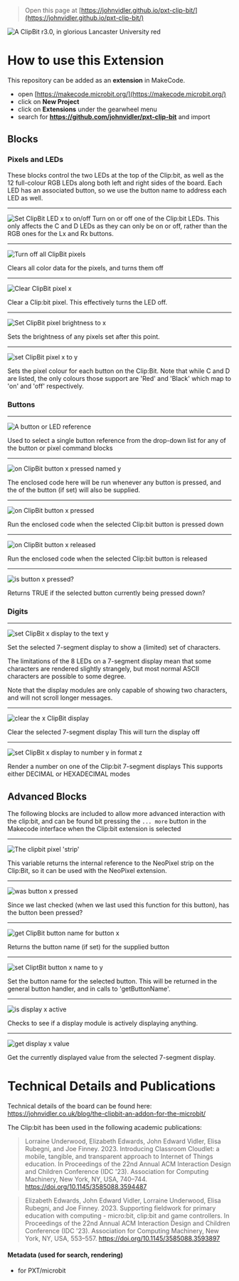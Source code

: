 
> Open this page at [https://johnvidler.github.io/pxt-clip-bit/](https://johnvidler.github.io/pxt-clip-bit/)

![A ClipBit r3.0, in glorious Lancaster University red](https://github.com/johnvidler/pxt-clip-bit/raw/master/.github/makecode/clipbit-red.png)

# How to use this Extension

This repository can be added as an **extension** in MakeCode.

* open [https://makecode.microbit.org/](https://makecode.microbit.org/)
* click on **New Project**
* click on **Extensions** under the gearwheel menu
* search for **https://github.com/johnvidler/pxt-clip-bit** and import

## Blocks

### Pixels and LEDs
These blocks control the two LEDs at the top of the Clip:bit, as well as the 12 full-colour RGB LEDs along both left and
right sides of the board. Each LED has an associated button, so we use the button name to address each LED as well.

---
![Set ClipBit LED x to on/off](https://github.com/johnvidler/pxt-clip-bit/raw/master/.github/makecode/set_clipbit_led.png)
Turn on or off one of the Clip:bit LEDs.
This only affects the C and D LEDs as they can only be on or off, rather than the RGB ones for the Lx and Rx buttons.

---
![Turn off all ClipBit pixels](https://github.com/johnvidler/pxt-clip-bit/raw/master/.github/makecode/turn_off_all_clipbit_pixels.png)

Clears all color data for the pixels, and turns them off

---
![Clear ClipBit pixel x](https://github.com/johnvidler/pxt-clip-bit/raw/master/.github/makecode/clear_clipbit_pixel.png)

Clear a Clip:bit pixel. This effectively turns the LED off.

---
![Set ClipBit pixel brightness to x](https://github.com/johnvidler/pxt-clip-bit/raw/master/.github/makecode/set_clipbit_pixel_brightness_to.png)

Sets the brightness of any pixels set after this point.

---
![set ClipBit pixel x to y](https://github.com/johnvidler/pxt-clip-bit/raw/master/.github/makecode/set_clipbit_pixel_to.png)

Sets the pixel colour for each button on the Clip:Bit.
Note that while C and D are listed, the only colours those support are 'Red' and 'Black' which map to 'on' and 'off' respectively.

### Buttons

---
![A button or LED reference](https://github.com/johnvidler/pxt-clip-bit/raw/master/.github/makecode/button_enum.png)

Used to select a single button reference from the drop-down list for any of the button or pixel command blocks

---
![on ClipBit button x pressed named y](https://github.com/johnvidler/pxt-clip-bit/raw/master/.github/makecode/on_any_clipbit_button_pressed.png)

The enclosed code here will be run whenever any button is pressed, and the of the button (if set) will also be supplied.

---
![on ClipBit button x pressed](https://github.com/johnvidler/pxt-clip-bit/raw/master/.github/makecode/on_clipbit_button_pressed.png)

Run the enclosed code when the selected Clip:bit button is pressed down

---
![on ClipBit button x released](https://github.com/johnvidler/pxt-clip-bit/raw/master/.github/makecode/on_clipbit_button_released.png)

Run the enclosed code when the selected Clip:bit button is released

---
![is button x pressed?](https://github.com/johnvidler/pxt-clip-bit/raw/master/.github/makecode/is_button_pressed.png)

Returns TRUE if the selected button currently being pressed down?

### Digits

---
![set ClipBit x display to the text y](https://github.com/johnvidler/pxt-clip-bit/raw/master/.github/makecode/set_clipbit_display_to_the_text.png)

Set the selected 7-segment display to show a (limited) set of characters.

The limitations of the 8 LEDs on a 7-segment display mean that some characters are rendered slightly
strangely, but most normal ASCII characters are possible to some degree.

Note that the display modules are only capable of showing two characters, and will not scroll longer messages.

---
![clear the x ClipBit display](https://github.com/johnvidler/pxt-clip-bit/raw/master/.github/makecode/clear_the_clipbit_display.png)

Clear the selected 7-segment display
This will turn the display off

---
![set ClipBit x display to number y in format z](https://github.com/johnvidler/pxt-clip-bit/raw/master/.github/makecode/set_clipbit_display_to.png)

Render a number on one of the Clip:bit 7-segment displays
This supports either DECIMAL or HEXADECIMAL modes


## Advanced Blocks

The following blocks are included to allow more advanced interaction with the clip:bit, and can be found bit pressing the `... more` button in the Makecode interface when the Clip:bit extension is selected

---
![The clipbit pixel 'strip'](https://github.com/johnvidler/pxt-clip-bit/raw/master/.github/makecode/the_clipbit_pixel_strip.png)

This variable returns the internal reference to the NeoPixel strip on the Clip:Bit, so it can be used with the NeoPixel extension.

---
![was button x pressed](https://github.com/johnvidler/pxt-clip-bit/raw/master/.github/makecode/was_pressed.png)

Since we last checked (when we last used this function for this button), has the button been pressed?

---
![get ClipBit button name for button x](https://github.com/johnvidler/pxt-clip-bit/raw/master/.github/makecode/get_clipbit_button_name_for.png)

Returns the button name (if set) for the supplied button

---
![set CliptBit button x name to y](https://github.com/johnvidler/pxt-clip-bit/raw/master/.github/makecode/set_clipbit_button_name_to.png)

Set the button name for the selected button.
This will be returned in the general button handler, and in calls to 'getButtonName'.

---
![is display x active](https://github.com/johnvidler/pxt-clip-bit/raw/master/.github/makecode/display_is_active.png)

Checks to see if a display module is actively displaying anything.

---
![get display x value](https://github.com/johnvidler/pxt-clip-bit/raw/master/.github/makecode/get_display_value.png)

Get the currently displayed value from the selected 7-segment display.



# Technical Details and Publications

Technical details of the board can be found here: https://johnvidler.co.uk/blog/the-clipbit-an-addon-for-the-microbit/

The Clip:bit has been used in the following academic publications:

> Lorraine Underwood, Elizabeth Edwards, John Edward Vidler, Elisa Rubegni, and Joe Finney. 2023. Introducing Classroom Cloudlet: a mobile, tangible, and transparent approach to Internet of Things education. In Proceedings of the 22nd Annual ACM Interaction Design and Children Conference (IDC '23). Association for Computing Machinery, New York, NY, USA, 740–744. https://doi.org/10.1145/3585088.3594487

> Elizabeth Edwards, John Edward Vidler, Lorraine Underwood, Elisa Rubegni, and Joe Finney. 2023. Supporting fieldwork for primary education with computing - micro:bit, clip:bit and game controllers. In Proceedings of the 22nd Annual ACM Interaction Design and Children Conference (IDC '23). Association for Computing Machinery, New York, NY, USA, 553–557. https://doi.org/10.1145/3585088.3593897

#### Metadata (used for search, rendering)

* for PXT/microbit
<script src="https://makecode.com/gh-pages-embed.js"></script><script>makeCodeRender("{{ site.makecode.home_url }}", "{{ site.github.owner_name }}/{{ site.github.repository_name }}");</script>
